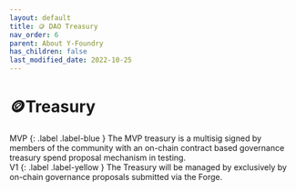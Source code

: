 ```yaml
---
layout: default
title: 🪙 DAO Treasury
nav_order: 6
parent: About Y-Foundry
has_children: false
last_modified_date: 2022-10-25
---
```


# 🪙Treasury
<div class="code-example" markdown="1">
MVP
{: .label .label-blue }
The MVP treasury is a multisig signed by members of the community with an on-chain contract based governance treasury spend proposal mechanism in testing.
</div>

<div class="code-example" markdown="1">
V1
{: .label .label-yellow }
The Treasury will be managed by exclusively by on-chain governance proposals submitted via the Forge.
</div>
